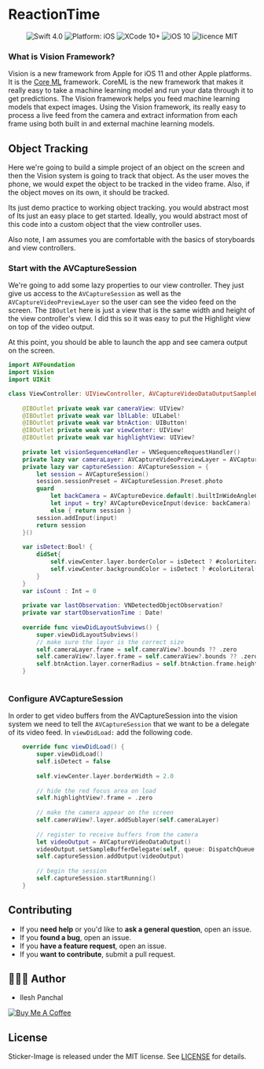 # ReactionTime
<p align="center">
<img src="https://img.shields.io/badge/swift-4.0%2B-brightgreen.svg" alt="Swift 4.0"/>
<img src="https://img.shields.io/badge/platform-iOS-brightgreen.svg" alt="Platform: iOS"/>
<img src="https://img.shields.io/badge/xcode-10%2B-brightgreen.svg" alt="XCode 10+"/>
<img src="https://img.shields.io/badge/iOS-11%2B-green.svg" alt="iOS 10"/>
<img src="https://img.shields.io/badge/licence-MIT-lightgrey.svg" alt="licence MIT"/>
</a>
</p>


### What is Vision Framework?
Vision is a new framework from Apple for iOS 11 and other Apple platforms. 
It is the [Core ML](https://developer.apple.com/machine-learning/) framework. 
CoreML is the new framework that makes it really easy to take a machine learning model and run your data through it to get predictions. 
The Vision framework helps you feed machine learning models that expect images. 
Using the Vision framework, its really easy to process a live feed from the camera and extract information from each frame using both built in and external machine learning models.

## Object Tracking

Here we're going to build a simple project of an object on the screen and then the Vision system is going to track that object. 
As the user moves the phone, we would expet the object to be tracked in the video frame. 
Also, if the object moves on its own, it should be tracked. 

Its just demo practice to working object tracking. you would abstract most of
Its just an easy place to get started. Ideally, you would abstract most of this code into a custom object that the view controller uses.

Also note, I am assumes you are comfortable with the basics of storyboards and view controllers.

### Start with the AVCaptureSession

We're going to add some lazy properties to our view controller. 
They just give us access to the `AVCaptureSession` as well as the `AVCaptureVideoPreviewLayer` so the user can see the video feed on the screen. 
The `IBOutlet` here is just a view that is the same width and height of the view controller's view. 
I did this so it was easy to put the Highlight view on top of the video output.

At this point, you should be able to launch the app and see camera output on the screen.

``` swift
import AVFoundation
import Vision
import UIKit

class ViewController: UIViewController, AVCaptureVideoDataOutputSampleBufferDelegate {
    
    @IBOutlet private weak var cameraView: UIView?
    @IBOutlet private weak var lblLable: UILabel!
    @IBOutlet private weak var btnAction: UIButton!
    @IBOutlet private weak var viewCenter: UIView!
    @IBOutlet private weak var highlightView: UIView?
    
    private let visionSequenceHandler = VNSequenceRequestHandler()
    private lazy var cameraLayer: AVCaptureVideoPreviewLayer = AVCaptureVideoPreviewLayer(session: self.captureSession)
    private lazy var captureSession: AVCaptureSession = {
        let session = AVCaptureSession()
        session.sessionPreset = AVCaptureSession.Preset.photo
        guard
            let backCamera = AVCaptureDevice.default(.builtInWideAngleCamera, for: .video, position: .back),
            let input = try? AVCaptureDeviceInput(device: backCamera)
            else { return session }
        session.addInput(input)
        return session
    }()
    
    var isDetect:Bool! {
        didSet{
            self.viewCenter.layer.borderColor = isDetect ? #colorLiteral(red: 0.9529411793, green: 0.6862745285, blue: 0.1333333403, alpha: 1) : #colorLiteral(red: 0.9294117647, green: 0.1098039216, blue: 0.1411764706, alpha: 1)
            self.viewCenter.backgroundColor = isDetect ? #colorLiteral(red: 0.9529411793, green: 0.6862745285, blue: 0.1333333403, alpha: 1) : #colorLiteral(red: 0.9294117647, green: 0.1098039216, blue: 0.1411764706, alpha: 1)
        }
    }
    var isCount : Int = 0
    
    private var lastObservation: VNDetectedObjectObservation?
    private var startObservationTime : Date!
    
    override func viewDidLayoutSubviews() {
        super.viewDidLayoutSubviews()
        // make sure the layer is the correct size
        self.cameraLayer.frame = self.cameraView?.bounds ?? .zero
        self.cameraView?.layer.frame = self.cameraView?.bounds ?? .zero
        self.btnAction.layer.cornerRadius = self.btnAction.frame.height / 2
    }
    
```

### Configure AVCaptureSession

In order to get video buffers from the AVCaptureSession into the vision system we need to tell the `AVCaptureSession` that we want to be a delegate of its video feed. In `viewDidLoad:` add the following code.

``` swift
    override func viewDidLoad() {
        super.viewDidLoad()
        self.isDetect = false
        
        self.viewCenter.layer.borderWidth = 2.0
        
        // hide the red focus area on load
        self.highlightView?.frame = .zero
        
        // make the camera appear on the screen
        self.cameraView?.layer.addSublayer(self.cameraLayer)
        
        // register to receive buffers from the camera
        let videoOutput = AVCaptureVideoDataOutput()
        videoOutput.setSampleBufferDelegate(self, queue: DispatchQueue(label: "MyQueue"))
        self.captureSession.addOutput(videoOutput)
        
        // begin the session
        self.captureSession.startRunning()
    }
```

## Contributing

- If you **need help** or you'd like to **ask a general question**, open an issue.
- If you **found a bug**, open an issue.
- If you **have a feature request**, open an issue.
- If you **want to contribute**, submit a pull request.

## 👨🏻‍💻 Author

* Ilesh Panchal

<a href="https://www.buymeacoffee.com/DCBMEeh3R" target="_blank"><img src="https://www.buymeacoffee.com/assets/img/custom_images/black_img.png" alt="Buy Me A Coffee" style="height: auto !important;width: auto !important;" ></a>

## License

Sticker-Image is released under the MIT license.
See [LICENSE](./LICENSE) for details.

